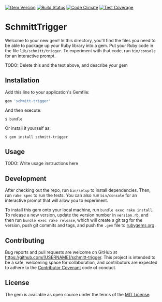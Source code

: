 [![Gem Version](https://badge.fury.io/rb/schmitt-trigger.svg)](https://badge.fury.io/rb/schmitt-trigger)
[![Build Status](https://travis-ci.org/gaganawhad/schmitt-trigger.svg?branch=master)](https://travis-ci.org/gaganawhad/schmitt-trigger)
[![Code Climate](https://codeclimate.com/github/gaganawhad/schmitt-trigger/badges/gpa.svg)](https://codeclimate.com/github/gaganawhad/schmitt-trigger)
[![Test Coverage](https://codeclimate.com/github/gaganawhad/schmitt-trigger/badges/coverage.svg)](https://codeclimate.com/github/gaganawhad/schmitt-trigger/coverage)

# SchmittTrigger

Welcome to your new gem! In this directory, you'll find the files you need to be able to package up your Ruby library into a gem. Put your Ruby code in the file `lib/schmitt/trigger`. To experiment with that code, run `bin/console` for an interactive prompt.

TODO: Delete this and the text above, and describe your gem

## Installation

Add this line to your application's Gemfile:

```ruby
gem 'schmitt-trigger'
```

And then execute:

    $ bundle

Or install it yourself as:

    $ gem install schmitt-trigger

## Usage

TODO: Write usage instructions here

## Development

After checking out the repo, run `bin/setup` to install dependencies. Then, run `rake spec` to run the tests. You can also run `bin/console` for an interactive prompt that will allow you to experiment.

To install this gem onto your local machine, run `bundle exec rake install`. To release a new version, update the version number in `version.rb`, and then run `bundle exec rake release`, which will create a git tag for the version, push git commits and tags, and push the `.gem` file to [rubygems.org](https://rubygems.org).

## Contributing

Bug reports and pull requests are welcome on GitHub at https://github.com/[USERNAME]/schmitt-trigger. This project is intended to be a safe, welcoming space for collaboration, and contributors are expected to adhere to the [Contributor Covenant](http://contributor-covenant.org) code of conduct.


## License

The gem is available as open source under the terms of the [MIT License](http://opensource.org/licenses/MIT).
